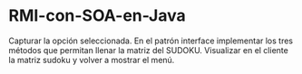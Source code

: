# RMI-con-SOA-en-Java
Capturar la opción seleccionada. En el patrón interface  implementar los tres métodos que permitan llenar la matriz del SUDOKU. Visualizar en el cliente la matriz sudoku y volver a mostrar el menú.
